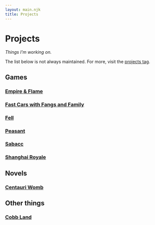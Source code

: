 ```yaml
---
layout: main.njk
title: Projects
---
```


# Projects

*Things I'm working on.*

The list below is not always maintained. For more, visit the <a href="/tags/projects">projects tag</a>.

## Games

### [Empire & Flame](/empire-flame)

### [Fast Cars with Fangs and Family](/projects/fast-cars-fangs-family)

### [Fell](/projects/fell)

### [Peasant](https://cobbland.itch.io/peasant)

### [Sabacc](/sabacc)

### [Shanghai Royale](/projects/shanghai-royale)

## Novels

### [Centauri Womb](/projects/centauri-womb)

## Other things

### [Cobb Land](/cobbland/)